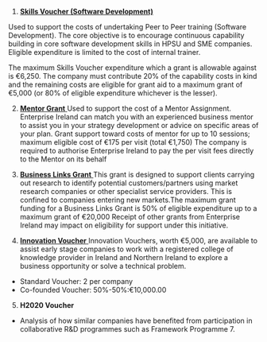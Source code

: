 1. [**Skills Voucher \(Software Development\)**](http://www.enterprise-ireland.com/EI_Corporate/en/funding-supports/Company/HPSU-Funding/Skills-Voucher-Software-Development.html)[ ](http://www.enterprise-ireland.com/EI_Corporate/en/funding-supports/Company/HPSU-Funding/Skills-Voucher-Software-Development.html)

  Used to support the costs of undertaking Peer to Peer training \(Software Development\). The core objective is to encourage continuous capability building in core software development skills in HPSU and SME companies. Eligible expenditure is limited to the cost of internal trainer.

  The maximum Skills Voucher expenditure which a grant is allowable against is €6,250. The company must contribute 20%     of the capability costs in kind and the remaining costs are eligible for grant aid to a maximum grant of €5,000 \(or 80% of  eligible expenditure whichever is the lesser\).

2. [**Mentor Grant**](http://www.enterprise-ireland.com/en/Funding-Supports/Company/HPSU-Funding/Mentor-Grant.html)[ ](http://www.enterprise-ireland.com/en/Funding-Supports/Company/HPSU-Funding/Mentor-Grant.html)
  Used to support the cost of a Mentor Assignment. Enterprise Ireland can match you with an experienced business mentor to assist you in your strategy development or advice on specific areas of your plan.
  Grant support toward costs of mentor for up to 10 sessions; maximum eligible cost of €175 per visit \(total €1,750\)
  The company is required to authorise Enterprise Ireland to pay the per visit fees directly to the Mentor on its behalf

3. [**Business Links Grant**](http://www.enterprise-ireland.com/EI_Corporate/en/funding-supports/Company/HPSU-Funding/Business-Links-Grant.html)[ ](http://www.enterprise-ireland.com/EI_Corporate/en/funding-supports/Company/HPSU-Funding/Business-Links-Grant.html)This grant is designed to support clients carrying out research to identify potential customers\/partners using market research companies or other specialist service providers. This is confined to companies entering new markets.The maximum grant funding for a Business Links Grant is 50% of eligible expenditure up to a maximum grant of €20,000 Receipt of other grants from Enterprise Ireland may impact on eligibility for support under this initiative.

4. [**Innovation Voucher**](http://www.enterprise-ireland.com/en/Funding-Supports/Company/HPSU-Funding/Innovation-Voucher.html)[ ](http://www.enterprise-ireland.com/en/Funding-Supports/Company/HPSU-Funding/Innovation-Voucher.html)Innovation Vouchers, worth €5,000, are available to assist early stage companies to work with a registered college of knowledge provider in Ireland and Northern Ireland to explore a business opportunity or solve a technical problem.
  *  Standard Voucher: 2 per company
  * Co-founded Voucher: 50%-50%:€10,000.00

5. **H2020 Voucher**
  * Analysis of how similar companies have benefited from participation in collaborative R&D programmes such as Framework Programme 7. 


